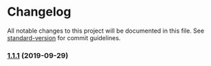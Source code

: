 # Changelog

All notable changes to this project will be documented in this file. See [standard-version](https://github.com/conventional-changelog/standard-version) for commit guidelines.

### [1.1.1](https://github.com/serby/clustered/compare/v1.1.0...v1.1.1) (2019-09-29)
